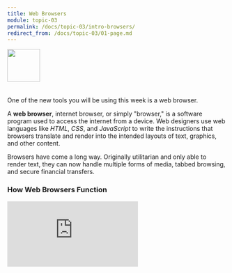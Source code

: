 ```yaml
---
title: Web Browsers
module: topic-03
permalink: /docs/topic-03/intro-browsers/
redirect_from: /docs/topic-03/01-page.md
---
```


<img src="./../../../img/arrow-divider.svg" style="width: 75px; border: none; margin: 0px 0 20px 0" />

One of the new tools you will be using this week is a web browser.

A **web browser**, internet browser, or simply "browser," is a software program used to access the internet from a device. Web designers use web languages like _HTML_, _CSS_, and _JavaScript_ to write the instructions that browsers translate and render into the intended layouts of text, graphics, and other content.

Browsers have come a long way. Originally utilitarian and only able to render text, they can now handle multiple forms of media, tabbed browsing, and secure financial transfers.

### How Web Browsers Function

<div class="embed-responsive embed-responsive-16by9"><iframe class="embed-responsive-item" src="https://www.youtube.com/embed/z0HN-fG6oT4" frameborder="0" allowfullscreen></iframe></div>
